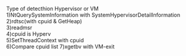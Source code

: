 Type of detecthion Hypervisor or VM  
1)NtQuerySystemInformation with SystemHypervisorDetailInformation  
2)rdtsc(with cpuid & GetHeap)  
3)readmsr  
4)cpuid is Hyperv   
5)SetThreadContext with cpuid  
6)Compare cpuid list 
7)xgetbv with VM-exit
